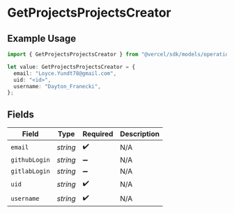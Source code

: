 # GetProjectsProjectsCreator

## Example Usage

```typescript
import { GetProjectsProjectsCreator } from "@vercel/sdk/models/operations/getprojects.js";

let value: GetProjectsProjectsCreator = {
  email: "Loyce.Yundt78@gmail.com",
  uid: "<id>",
  username: "Dayton_Franecki",
};
```

## Fields

| Field              | Type               | Required           | Description        |
| ------------------ | ------------------ | ------------------ | ------------------ |
| `email`            | *string*           | :heavy_check_mark: | N/A                |
| `githubLogin`      | *string*           | :heavy_minus_sign: | N/A                |
| `gitlabLogin`      | *string*           | :heavy_minus_sign: | N/A                |
| `uid`              | *string*           | :heavy_check_mark: | N/A                |
| `username`         | *string*           | :heavy_check_mark: | N/A                |
